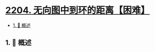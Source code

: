 # [2204. 无向图中到环的距离【困难】](https://github.com/Tdahuyou/TNotes.leetcode/tree/main/notes/2204.%20%E6%97%A0%E5%90%91%E5%9B%BE%E4%B8%AD%E5%88%B0%E7%8E%AF%E7%9A%84%E8%B7%9D%E7%A6%BB%E3%80%90%E5%9B%B0%E9%9A%BE%E3%80%91)

<!-- region:toc -->

- [1. 📝 概述](#1--概述)

<!-- endregion:toc -->

## 1. 📝 概述
